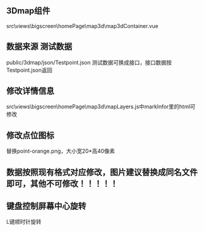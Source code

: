 ## 3Dmap组件
src\views\bigscreen\homePage\map3d\map3dContainer.vue
## 数据来源 测试数据 
public/3dmap/json/Testpoint.json
测试数据可换成接口，接口数据按Testpoint.json返回
## 修改详情信息
src\views\bigscreen\homePage\map3d\mapLayers.js中markInfor里的html可修改
## 修改点位图标
替换point-orange.png，大小宽20*高40像素
## 数据按照现有格式对应修改，图片建议替换成同名文件即可，其他不可修改！！！！！

## 键盘控制屏幕中心旋转
L键顺时针旋转
